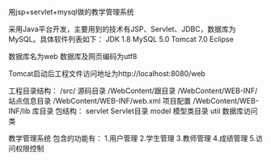 用jsp+servlet+mysql做的教学管理系统

采用Java平台开发，主要用到的技术有JSP、Servlet、JDBC，数据库为MySQL。具体软件列表如下：
JDK 1.8
MySQL 5.0
Tomcat 7.0
Eclipse


数据库名为web
数据库及网页编码为utf8

Tomcat启动后工程文件访问地址为http://localhost:8080/web

工程目录结构：
	/src/ 源码目录
	/WebContent/跟目录
	/WebContent/WEB-INF/ 站点信息目录
	/WebContent/WEB-INF/web.xml 项目配置
	/WebContent/WEB-INF/lib 库目录
包结构：
	servlet Servlet目录
	model 模型类目录
	util 数据库访问类

教学管理系统
包含的功能有：
1.用户管理
2.学生管理
3.教师管理
4.成绩管理
5.访问权限控制
